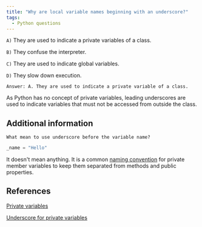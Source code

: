 ```yaml
---
title: "Why are local variable names beginning with an underscore?"
tags:
  - Python questions
---
```


`A)` They are used to indicate a private variables of a class.

`B)` They confuse the interpreter.

`C)` They are used to indicate global variables.

`D)` They slow down execution.

`Answer: A. They are used to indicate a private variable of a class.`

As Python has no concept of private variables, leading underscores are used to indicate variables that must not be accessed from outside the class.

## Additional information

`What mean to use underscore before the variable name?`

```python
_name = "Hello"
```

It doesn't mean anything. It is a common [naming convention](https://docs.python.org/2/tutorial/classes.html#private-variables-and-class-local-references) for private member variables to keep them separated from methods and public properties.

## References

[Private variables](https://brainly.in/question/2835258)

[Underscore for private variables](https://stackoverflow.com/questions/6903022/why-do-we-use-in-variable-names)
